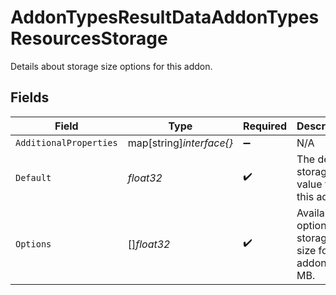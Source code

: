 # AddonTypesResultDataAddonTypesResourcesStorage

Details about storage size options for this addon.


## Fields

| Field                                                     | Type                                                      | Required                                                  | Description                                               | Example                                                   |
| --------------------------------------------------------- | --------------------------------------------------------- | --------------------------------------------------------- | --------------------------------------------------------- | --------------------------------------------------------- |
| `AdditionalProperties`                                    | map[string]*interface{}*                                  | :heavy_minus_sign:                                        | N/A                                                       |                                                           |
| `Default`                                                 | *float32*                                                 | :heavy_check_mark:                                        | The default storage value for this addon.                 | 1024                                                      |
| `Options`                                                 | []*float32*                                               | :heavy_check_mark:                                        | Available options for storage size for this addon, in MB. | 1024                                                      |